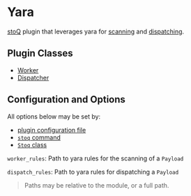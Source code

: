 # Yara

[stoQ](https://stoq-framework.readthedocs.io/en/v2/index.html) plugin that leverages yara for [scanning](https://stoq-framework.readthedocs.io/en/v2/dev/workers.html) and [dispatching](https://stoq-framework.readthedocs.io/en/v2/dev/dispatchers.html).

## Plugin Classes

- [Worker](https://stoq-framework.readthedocs.io/en/v2/dev/workers.html)
- [Dispatcher](https://stoq-framework.readthedocs.io/en/v2/dev/dispatchers.html)

## Configuration and Options

All options below may be set by:

- [plugin configuration file](https://stoq-framework.readthedocs.io/en/v2/dev/plugin_overview.html#configuration)
- [`stoq` command](https://stoq-framework.readthedocs.io/en/v2/gettingstarted.html#plugin-options)
- [`Stoq` class](https://stoq-framework.readthedocs.io/en/v2/dev/core.html?highlight=plugin_opts#using-providers)

`worker_rules`: Path to yara rules for the scanning of a `Payload`

`dispatch_rules`: Path to yara rules for dispatching a `Payload`

> Paths may be relative to the module, or a full path.
